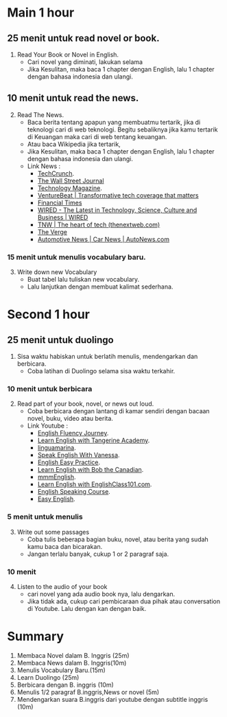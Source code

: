 # Main 1 hour

## 25 menit untuk read novel or book.
1. Read Your Book or Novel in English. 
	- Cari novel yang diminati, lakukan selama  
	- Jika Kesulitan, maka baca 1 chapter dengan English, lalu 1 chapter dengan bahasa indonesia dan ulangi.
	
## 10 menit untuk read the news.
2. Read The News.
	- Baca berita tentang apapun yang membuatmu tertarik, jika di teknologi cari di web teknologi. Begitu sebaliknya jika kamu tertarik di Keuangan maka cari di web tentang keuangan.
	- Atau baca Wikipedia jika tertarik, 
	- Jika Kesulitan, maka baca 1 chapter dengan English, lalu 1 chapter dengan bahasa indonesia dan ulangi.
	- Link News :
		- [TechCrunch](https://techcrunch.com/).
		- [The Wall Street Journal](https://www.wsj.com/)
		- [Technology Magazine](https://technologymagazine.com/).
		- [VentureBeat | Transformative tech coverage that matters](https://venturebeat.com/)
		- [Financial Times](https://www.ft.com/)
		- [WIRED - The Latest in Technology, Science, Culture and Business | WIRED](https://www.wired.com/)
		- [TNW | The heart of tech (thenextweb.com)](https://thenextweb.com/)
		- [The Verge](https://www.theverge.com/)
		- [Automotive News | Car News | AutoNews.com](https://www.autonews.com/)

### 15 menit untuk menulis vocabulary baru.
3. Write down new Vocabulary
	- Buat tabel lalu tuliskan new vocabulary.
	- Lalu lanjutkan dengan membuat kalimat sederhana.

# Second 1 hour

## 25 menit untuk duolingo
1. Sisa waktu habiskan untuk berlatih menulis, mendengarkan dan berbicara.
	- Coba latihan di Duolingo selama sisa waktu terkahir.

### 10 menit untuk berbicara
2. Read part of your book, novel, or news out loud.
	- Coba berbicara dengan lantang di kamar sendiri dengan bacaan novel, buku, video atau berita. 
	- Link Youtube : 
		- [English Fluency Journey](https://www.youtube.com/@EnglishFluencyJourney/videos).
		- [Learn English with Tangerine Academy](https://www.youtube.com/@english.tangerineacademy).
		- [linguamarina](https://www.youtube.com/@linguamarina/videos).
		- [Speak English With Vanessa](https://www.youtube.com/@SpeakEnglishWithVanessa).
		- [English Easy Practice](https://www.youtube.com/@EnglishEasyPractice).
		- [Learn English with Bob the Canadian](https://www.youtube.com/@LearnEnglishwithBobtheCanadian).
		- [mmmEnglish](https://www.youtube.com/@mmmEnglish_Emma).
		- [Learn English with EnglishClass101.com](https://www.youtube.com/@EnglishClass101).
		- [English Speaking Course](https://www.youtube.com/@EnglishSpeakingCourses).
		-  [Easy English](https://www.youtube.com/@easyenglish551).
### 5 menit untuk menulis
3. Write out some passages
	- Coba tulis beberapa bagian buku, novel, atau berita yang sudah kamu baca dan bicarakan.
	- Jangan terlalu banyak, cukup 1 or 2 paragraf saja.

### 10 menit 
4. Listen to the audio of your book
	- cari novel yang ada audio book nya, lalu dengarkan. 
	- Jika tidak ada, cukup cari pembicaraan dua pihak atau conversation di Youtube. Lalu dengan kan dengan baik.

# Summary

1. Membaca Novel dalam B. Inggris (25m)
2. Membaca News dalam B. Inggris(10m)
3. Menulis Vocabulary Baru.(15m)
4. Learn Duolingo (25m)
5. Berbicara dengan B. inggris (10m)
6. Menulis 1/2 paragraf B.inggris,News or novel (5m)
7. Mendengarkan suara B.inggris dari youtube dengan subtitle inggris (10m)